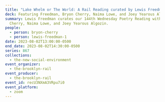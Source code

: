 ```yaml
---
title: "Lake Whelm or The World: A Rail Reading curated by Lewis Freedman "
deck: Featuring Freedman, Bryon Cherry, Naima Lowe, and Joey Yearous Algozin
summary: Lewis Freedman curates our 144th Wednesday Poetry Reading with Bryon
  Cherry, Naima Lowe, and Joey Yearous Algozin.
people:
  - person: bryon-cherry
  - person: lewis-freedman-1
date: 2023-08-02T13:00:00-0500
end_date: 2023-08-02T14:30:00-0500
series: 867
collections:
  - the-new-social-environment
event_organizer:
  - the-brooklyn-rail
event_producer:
  - the-brooklyn-rail
event_id: recU3NXmA3VRpu7i0
event_platform:
  - zoom
---
```

